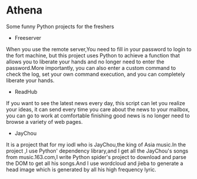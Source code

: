 # Athena
Some funny Python projects for the freshers

- Freeserver

 When you use the remote server,You need to fill in your password to login to the fort machine, but this project uses Python to achieve a function that allows you to liberate your hands and no longer need to enter the password.More importantly, you can also enter a custom command to check the log, set your own command execution, and you can completely liberate your hands.
 
- ReadHub

 If you want to see the latest news every day, this script can let you realize your ideas, it can send every time you care about the news to your mailbox, you can go to work at comfortable finishing good news is no longer need to browse a variety of web pages.

- JayChou 

It is a project that for my iodl who is JayChou,the king of Asia music.In the project ,I use Python' dependency library,and I get all the JayChou's songs from music.163.com,I write  Python spider's project to download and parse the DOM to get all his songs.And I use wordcloud and jieba to generate a head image which is generated by all his high frequency lyric.
  


 
